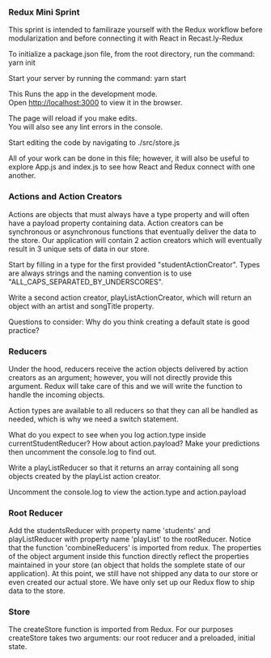 ### Redux Mini Sprint

This sprint is intended to familiraze yourself with the Redux workflow before modularization and before connecting it with React in Recast.ly-Redux

To initialize a package.json file, from the root directory, run the command:
yarn init

Start your server by running the command:
yarn start

This Runs the app in the development mode.<br />
Open [http://localhost:3000](http://localhost:3000) to view it in the browser.

The page will reload if you make edits.<br />
You will also see any lint errors in the console.

Start editing the code by navigating to ./src/store.js

All of your work can be done in this file; however, it will also be useful to explore App.js and index.js to see how React and Redux connect with one another.

### Actions and Action Creators

Actions are objects that must always have a type property and will often have a payload property containing data. Action creators can be synchronous or asynchronous functions that eventually deliver the data to the store. Our application will contain 2 action creators which will eventually result in 3 unique sets of data in our store.

Start by filling in a type for the first provided "studentActionCreator". Types are always strings and the naming convention is to use "ALL_CAPS_SEPARATED_BY_UNDERSCORES".

Write a second action creator, playListActionCreator, which will return an object with an artist and songTitle property.

Questions to consider:
Why do you think creating a default state is good practice?

### Reducers

Under the hood, reducers receive the action objects delivered by action creators as an argument; however, you will not directly provide this argument. Redux will take care of this and we will write the function to handle the incoming objects.

Action types are available to all reducers so that they can all be handled as needed, which is why we need a switch statement.

What do you expect to see when you log action.type inside currentStudentReducer?
How about action.payload?
Make your predictions then uncomment the console.log to find out.

Write a playListReducer so that it returns an array containing all song objects created by the playList action creator.

Uncomment the console.log to view the action.type and action.payload

### Root Reducer

Add the studentsReducer with property name 'students' and playListReducer with property name 'playList' to the rootReducer. Notice that the function 'combineReducers' is imported from redux.
The properties of the object argument inside this function directly reflect the properties maintained in your store (an object that holds the somplete state of our application). At this point, we still have not shipped any data to our store or even created our actual store. We have only set up our Redux flow to ship data to the store.

### Store

The createStore function is imported from Redux. For our purposes createStore takes two arguments:
our root reducer and a preloaded, initial state.
